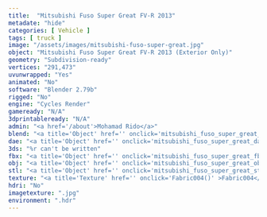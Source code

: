 ```yaml
---
title:  "Mitsubishi Fuso Super Great FV-R 2013"
metadate: "hide"
categories: [ Vehicle ]
tags: [ truck ]
image: "/assets/images/mitsubishi-fuso-super-great.jpg"
object: "Mitsubishi Fuso Super Great FV-R 2013 (Exterior Only)"
geometry: "Subdivision-ready"
vertices: "291,473"
uvunwrapped: "Yes"
animated: "No"
software: "Blender 2.79b"
rigged: "No"
engine: "Cycles Render"
gameready: "N/A"
3dprintableready: "N/A"
admin: "<a href='/about'>Mohamad Rido</a>"
blend: "<a title='Object' href='' onclick='mitsubishi_fuso_super_great_blend()' >.zip 12.4 MB</a>"
dae: "<a title='Object' href='' onclick='mitsubishi_fuso_super_great_dae()' >.zip 8.0 MB</a>"
3ds: "%r can't be written"
fbx: "<a title='Object' href='' onclick='mitsubishi_fuso_super_great_fbx()' >.zip 12.1 MB</a>"
obj: "<a title='Object' href='' onclick='mitsubishi_fuso_super_great_obj()' >.zip 7.4 MB</a>"
stl: "<a title='Object' href='' onclick='mitsubishi_fuso_super_great_stl()' >.zip 12.1 MB</a>"
texture: "<a title='Texture' href='' onclick='Fabric004()' >Fabric004</a>"
hdri: "No"
imagetexture: ".jpg"
environment: ".hdr"
---
```

